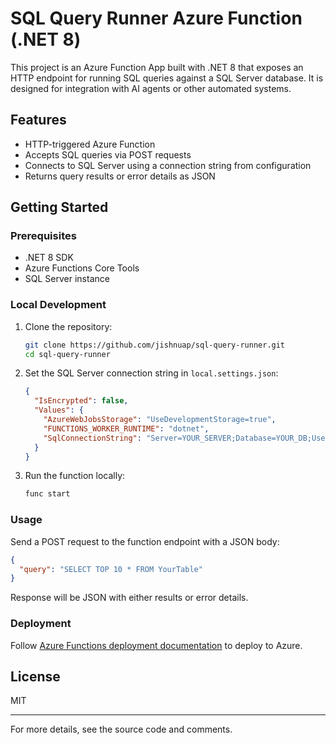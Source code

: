# SQL Query Runner Azure Function (.NET 8)

This project is an Azure Function App built with .NET 8 that exposes an HTTP endpoint for running SQL queries against a SQL Server database. It is designed for integration with AI agents or other automated systems.

## Features
- HTTP-triggered Azure Function
- Accepts SQL queries via POST requests
- Connects to SQL Server using a connection string from configuration
- Returns query results or error details as JSON

## Getting Started

### Prerequisites
- .NET 8 SDK
- Azure Functions Core Tools
- SQL Server instance

### Local Development
1. Clone the repository:
   ```bash
   git clone https://github.com/jishnuap/sql-query-runner.git
   cd sql-query-runner
   ```
2. Set the SQL Server connection string in `local.settings.json`:
   ```json
   {
     "IsEncrypted": false,
     "Values": {
       "AzureWebJobsStorage": "UseDevelopmentStorage=true",
       "FUNCTIONS_WORKER_RUNTIME": "dotnet",
       "SqlConnectionString": "Server=YOUR_SERVER;Database=YOUR_DB;User Id=YOUR_USER;Password=YOUR_PASSWORD;"
     }
   }
   ```
3. Run the function locally:
   ```bash
   func start
   ```

### Usage
Send a POST request to the function endpoint with a JSON body:
```json
{
  "query": "SELECT TOP 10 * FROM YourTable"
}
```
Response will be JSON with either results or error details.

### Deployment
Follow [Azure Functions deployment documentation](https://learn.microsoft.com/en-us/azure/azure-functions/functions-deployment-technologies) to deploy to Azure.

## License
MIT

---
For more details, see the source code and comments.
